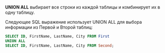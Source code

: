 **UNION ALL** выбирает все строки из каждой таблицы и комбинирует их в одну таблицу.

Следующее SQL выражение использует UNION ALL для выбора информации из Первой и Второй таблиц:  
```sql  
SELECT ID, FirstName, LastName, City FROM First   
UNION ALL  
SELECT ID, FirstName, LastName, City FROM Second;  
```  
